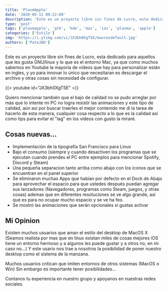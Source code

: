 ```yaml
---
title: 'PlasmApple'
date: '2020-05-11 09:22:00'
description: 'Este es un proyecto libre sin fines de Lucro, esta dedicado  para aquellos que les gusta GNU/linux y lo que es el entorno Mac'
type: 'post'
tags: ['plasmapple', 'gtk', 'kde', 'mac', 'ios', 'plasma', 'apple']
categories: ['Estilo']
img: 'https://i.ytimg.com/vi/JX3bh0XgTSE/maxresdefault.jpg'
authors: ['PatoJAD']
---
```


Este es un proyecto libre sin fines de Lucro, esta dedicado para aquellos que les gusta GNU/linux y lo que es el entorno Mac, ya que como muchos sabemos en Youtube la mayoría de vídeos que hay para personalizar están en ingles, y yo para innovar lo único que necesitaran es descargar el archivo y otras cosas sin necesidad de configurar.

{{< youtube id="JX3bh0XgTSE" >}}

Quiero mencionar también que el bajo de calidad no se pudo arreglar por más que lo intente mi PC no logra resistir las animaciones y este tipo de calidad, aún así por buscar traerles el mejor contenido me di la tarea de hacerlo de esta manera, cualquier cosa respecto a lo que es la calidad así como tips para evitar el "lag" en los vídeos con gusto la miraré.

## Cosas nuevas...

-   Implementación de la tipografía San Francisco para Linux
-   Bajo el consumo (siempre y cuando desactiven los programas que se ejecutan cuando prendes el PC entre ejemplos para mencionar Spotify, Discord y Steam)
-   Una pequeña separacion tanto arriba como abajo con los iconos que se encuentran en el panel superior
-   Se eliminaron muchas Apps que habían por defecto en el Dock de Abajo para aprovechar el espacio para que ustedes después puedan agregar sus lanzadores (Navegadores, programas como Steam, juegos, y otras cosas) ademas que en diferentes resoluciones se ve algo grande, así que es para no ocupar mucho espacio y se ve ha feo.
-   Se mostró las animaciones que serán opcionales si gustas activar

## Mi Opinion

Existen muchos usuarios que aman el estilo del desktop de MacOS X (Seamos realista por mas que en linux existan miles de cosas mejores iOS tiene un entorno hermoso y a algunos les puede gustar y a otros no, en mi caso no...) Y este usario nos trae a nosotros la posibilidad de poner nuestro desktop como el sistema de la manzana.

Muchos usuarios critican que imiten entornos de otros sistemas (MacOS o Win) Sin embargo es importante tener posibilidades...

Contanos tu experiencia en nuestro grupo y apoyanos en nuestras redes sociales.

